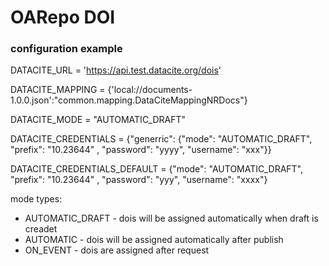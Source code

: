 # OARepo DOI

### configuration example

DATACITE_URL = 'https://api.test.datacite.org/dois'

DATACITE_MAPPING = {'local://documents-1.0.0.json':"common.mapping.DataCiteMappingNRDocs"}

DATACITE_MODE = "AUTOMATIC_DRAFT"

DATACITE_CREDENTIALS = {"generric": {"mode": "AUTOMATIC_DRAFT", "prefix": "10.23644" , "password": "yyyy", "username": "xxx"}}

DATACITE_CREDENTIALS_DEFAULT = {"mode": "AUTOMATIC_DRAFT", "prefix": "10.23644" , "password": "yyy", "username": "xxxx"}


mode types:
  - AUTOMATIC_DRAFT - dois will be assigned automatically when draft is creadet
  - AUTOMATIC - dois will be assigned automatically after publish 
  - ON_EVENT - dois are assigned after request

